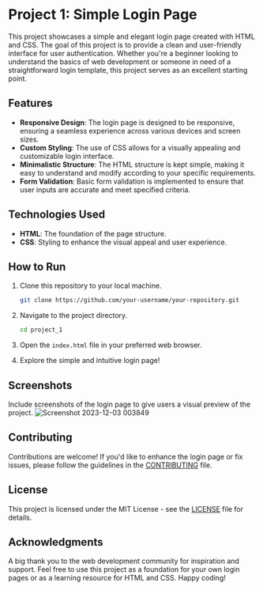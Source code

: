 # Project 1: Simple Login Page

This project showcases a simple and elegant login page created with HTML and CSS. The goal of this project is to provide a clean and user-friendly interface for user authentication. Whether you're a beginner looking to understand the basics of web development or someone in need of a straightforward login template, this project serves as an excellent starting point.

## Features

- **Responsive Design**: The login page is designed to be responsive, ensuring a seamless experience across various devices and screen sizes.
- **Custom Styling**: The use of CSS allows for a visually appealing and customizable login interface.
- **Minimalistic Structure**: The HTML structure is kept simple, making it easy to understand and modify according to your specific requirements.
- **Form Validation**: Basic form validation is implemented to ensure that user inputs are accurate and meet specified criteria.

## Technologies Used

- **HTML**: The foundation of the page structure.
- **CSS**: Styling to enhance the visual appeal and user experience.

## How to Run

1. Clone this repository to your local machine.
   ```bash
   git clone https://github.com/your-username/your-repository.git
   ```

2. Navigate to the project directory.
   ```bash
   cd project_1
   ```

3. Open the `index.html` file in your preferred web browser.

4. Explore the simple and intuitive login page!

## Screenshots

Include screenshots of the login page to give users a visual preview of the project.
![Screenshot 2023-12-03 003849](https://github.com/maheshshinde140/Projects/assets/97420827/7231002f-96c5-450f-a2c6-ef2cd6c595ad)

## Contributing

Contributions are welcome! If you'd like to enhance the login page or fix issues, please follow the guidelines in the [CONTRIBUTING](./project_1/CONTRIBUTING.md) file.


## License

This project is licensed under the MIT License - see the [LICENSE](./project_1/LICENSE) file for details.

## Acknowledgments

A big thank you to the web development community for inspiration and support. Feel free to use this project as a foundation for your own login pages or as a learning resource for HTML and CSS. Happy coding!
